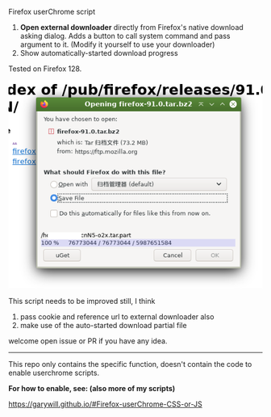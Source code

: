Firefox userChrome script

1. **Open external downloader** directly from Firefox's native download asking dialog. Adds a button to call system command and pass argument to it. (Modify it yourself to use your downloader)
2. Show automatically-started download progress

Tested on Firefox 128.

![](Screenshot.png)

This script needs to be improved still, I think

1. pass cookie and reference url to external downloader also
2. make use of the auto-started download partial file

welcome open issue or PR if you have any idea.

----------------

This repo only contains the specific function, doesn't contain the code to enable userchrome scripts.

**For how to enable, see: (also more of my scripts)**

https://garywill.github.io/#Firefox-userChrome-CSS-or-JS
